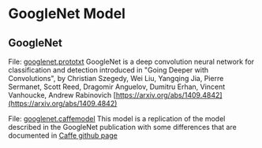 # GoogleNet Model

## GoogleNet
File: [googlenet.prototxt](https://github.com/BVLC/caffe/tree/master/models/bvlc_googlenet/deploy.protxt)
GoogleNet is a deep convolution neural network for classification and detection introduced in "Going Deeper with
Convolutions", by Christian Szegedy, Wei Liu, Yangqing Jia, Pierre Sermanet, Scott Reed, Dragomir Anguelov, Dumitru
Erhan, Vincent Vanhoucke, Andrew Rabinovich [https://arxiv.org/abs/1409.4842](https://arxiv.org/abs/1409.4842)


File: [googlenet.caffemodel](http://dl.caffe.berkeleyvision.org/bvlc_googlenet.caffemodel)
This model is a replication of the model described in the GoogleNet publication with some differences that are
documented in [Caffe github page](https://github.com/BVLC/caffe/tree/master/models/bvlc_googlenet)
